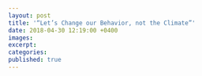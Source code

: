 ```yaml
---
layout: post
title: '“Let’s Change our Behavior, not the Climate”'
date: 2018-04-30 12:19:00 +0400
images:
excerpt:
categories:
published: true
---
```

